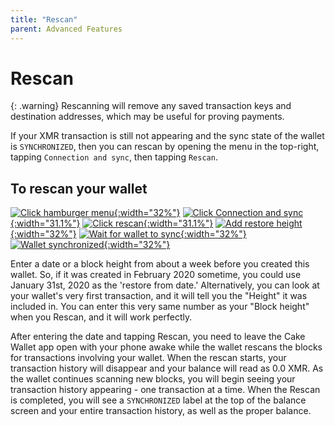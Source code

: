 ```yaml
---
title: "Rescan"
parent: Advanced Features
---
```


# Rescan

{: .warning}
Rescanning will remove any saved transaction keys and destination addresses, which may be useful for proving payments.

If your XMR transaction is still not appearing and the sync state of the wallet is `SYNCHRONIZED`, then you can rescan by opening the menu in the top-right, tapping `Connection and sync`, then tapping `Rescan`.

## To rescan your wallet

[![Click hamburger menu](/images/rescan-1.jpg){:width="32%"}](/images/rescan-1.jpg)
[![Click Connection and sync](/images/rescan-2.png){:width="31.1%"}](/images/rescan-2.jpg)
[![Click rescan](/images/rescan-2.1.png){:width="31.1%"}](/images/rescan-2.jpg)
[![Add restore height](/images/rescan-3.jpg){:width="32%"}](/images/rescan-3.jpg)
[![Wait for wallet to sync](/images/rescan-4.jpg){:width="32%"}](/images/rescan-4.jpg)
[![Wallet synchronized](/images/rescan-5.jpg){:width="32%"}](/images/rescan-5.jpg) 

Enter a date or a block height from about a week before you created this wallet. So, if it was created in February 2020 sometime, you could use January 31st, 2020 as the 'restore from date.' Alternatively, you can look at your wallet's very first transaction, and it will tell you the "Height" it was included in. You can enter this very same number as your "Block height" when you Rescan, and it will work perfectly.

After entering the date and tapping Rescan, you need to leave the Cake Wallet app open with your phone awake while the wallet rescans the blocks for transactions involving your wallet. When the rescan starts, your transaction history will disappear and your balance will read as 0.0 XMR. As the wallet continues scanning new blocks, you will begin seeing your transaction history appearing - one transaction at a time. When the Rescan is completed, you will see a `SYNCHRONIZED` label at the top of the balance screen and your entire transaction history, as well as the proper balance.

